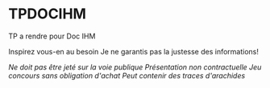 # TPDOCIHM
TP a rendre pour Doc IHM

Inspirez vous-en au besoin
Je ne garantis pas la justesse des informations!

*Ne doit pas être jeté sur la voie publique*
*Présentation non contractuelle*
*Jeu concours sans obligation d'achat*
*Peut contenir des traces d'arachides*
